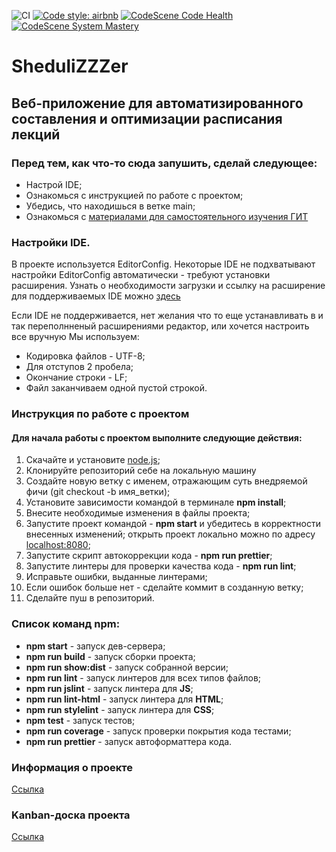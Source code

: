 ![CI](https://github.com/Aspirants-FS-FE/SheduliZZZer/workflows/CI/badge.svg?branch=main)
[![Code style: airbnb](https://img.shields.io/badge/code%20style-airbnb-blue.svg?style=flat-square)](https://github.com/airbnb/javascript)
[![CodeScene Code Health](https://codescene.io/projects/10004/status-badges/code-health)](https://codescene.io/projects/10004)
[![CodeScene System Mastery](https://codescene.io/projects/10004/status-badges/system-mastery)](https://codescene.io/projects/10004)

# SheduliZZZer

## Веб-приложение для автоматизированного составления и оптимизации расписания лекций

### Перед тем, как что-то сюда запушить, сделай следующее:

- Настрой IDE;
- Ознакомься с инструкцией по работе с проектом;
- Убедись, что находишься в ветке main;
- Ознакомься с
  [материалами для самостоятельного изучения ГИТ](https://githowto.com/ru)

### Настройки IDE.

В проекте используется EditorConfig. Некоторые IDE не подхватывают настройки
EditorConfig автоматически - требуют установки расширения. Узнать о
необходимости загрузки и ссылку на расширение для поддерживаемых IDE можно
[здесь](https://editorconfig.org/#download)

Если IDE не поддерживается, нет желания что то еще устанавливать в и так
переполнненый расширениями редактор, или хочется настроить все вручную Мы
используем:

- Кодировка файлов - UTF-8;
- Для отступов 2 пробелa;
- Окончание строки - LF;
- Файл заканчиваем одной пустой строкой.

### Инструкция по работе с проектом

#### Для начала работы с проектом выполните следующие действия:

1. Скачайте и установите [node.js](https://nodejs.org/en/);
2. Клонируйте репозиторий себе на локальную машину
3. Создайте новую ветку с именем, отражающим суть внедряемой фичи (git checkout -b имя_ветки);
4. Установите зависимости командой в терминале **npm install**;
5. Внесите необходимые изменения в файлы проекта; 
6. Запустите проект командой - **npm start** и убедитесь в корректности
   внесенных изменений; открыть проект локально можно по адресу [localhost:8080](http://localhost:8080/);
7. Запустите скрипт автокоррекции кода - **npm run prettier**;
8. Запустите линтеры для проверки качества кода - **npm run lint**;
9. Исправьте ошибки, выданные линтерами;
10. Если ошибок больше нет - сделайте коммит в созданную ветку;
11. Сделайте пуш в репозиторий.

### Список команд npm:

- **npm start** - запуск дев-сервера;
- **npm run build** - запуск сборки проекта;
- **npm run show:dist** - запуск собранной версии;
- **npm run lint** - запуск линтеров для всех типов файлов;
- **npm run jslint** - запуск линтера для **JS**;
- **npm run lint-html** - запуск линтера для **HTML**;
- **npm run stylelint** - запуск линтера для **CSS**;
- **npm test** - запуск тестов;
- **npm run coverage** - запуск проверки покрытия кода тестами;
- **npm run prettier** - запуск автоформаттера кода.

### Информация о проекте

[Ссылка](https://github.com/Aspirants-FS-FE/SheduliZZZer/wiki)

### Kanban-доска проекта

[Ссылка](https://github.com/orgs/Aspirants-FS-FE/projects/1)

